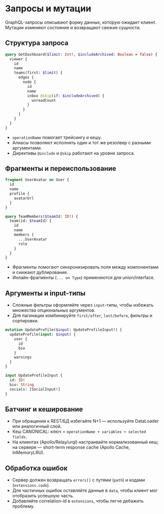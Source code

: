 # Запросы и мутации

GraphQL-запросы описывают форму данных, которую ожидает клиент. Мутации изменяют состояние и возвращают свежие сущности.

## Структура запроса

```graphql
query GetDashboard($limit: Int!, $includeArchived: Boolean = false) {
  viewer {
    id
    name
    teams(first: $limit) {
      edges {
        node {
          id
          name
          inbox @skip(if: $includeArchived) {
            unreadCount
          }
        }
      }
    }
  }
}
```

- `operationName` помогает трейсингу и кешу.
- Алиасы позволяют исполнять один и тот же резолвер с разными аргументами.
- Директивы `@include` и `@skip` работают на уровне запроса.

## Фрагменты и переиспользование

```graphql
fragment UserAvatar on User {
  id
  name
  profile {
    avatarUrl
  }
}

query TeamMembers($teamId: ID!) {
  team(id: $teamId) {
    id
    name
    members {
      ...UserAvatar
      role
    }
  }
}
```

- Фрагменты помогают синхронизировать поля между компонентами и снижают дублирование.
- Инлайн-фрагменты (`... on Type`) применяются для union/interface.

## Аргументы и input-типы

- Сложные фильтры оформляйте через `input`-типы, чтобы избежать множества опциональных аргументов.
- Для пагинации комбинируйте `first/after`, `last/before`, фильтры и сортировки.

```graphql
mutation UpdateProfile($input: UpdateProfileInput!) {
  updateProfile(input: $input) {
    user {
      id
      bio
    }
    warnings
  }
}

input UpdateProfileInput {
  id: ID!
  bio: String
  socials: [SocialInput!]
}
```

## Батчинг и кеширование

- При обращении к REST/БД избегайте N+1 — используйте DataLoader или аналогичный слой.
- Кеш CANONICAL: ключ = `operationName + variables + selected fields`.
- На клиентах (Apollo/Relay/urql) настраивайте нормализованный кеш; на сервере — short-term response cache (Apollo Cache, InMemoryLRU).

## Обработка ошибок

- Сервер должен возвращать `errors[]` с путями (`path`) и кодами (`extensions.code`).
- Для частичных ошибок оставляйте данные в `data`, чтобы клиент мог отобразить успешную часть.
- Добавляйте correlation-id в `extensions`, чтобы легче дебажить проблему.
